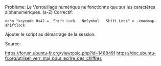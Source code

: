 Problème: Le Verrouillage numérique ne fonctionne que sur les caractères alphanumériques. (a-Z)
Correctif:
```
echo "keycode 0x42 =  Shift_Lock   NoSymbol   Shift_Lock" > .xmodmap-shiftlock
``` 
Ajouter le script au démarrage de la session.


Source: 

https://forum.ubuntu-fr.org/viewtopic.php?id=1468491
https://doc.ubuntu-fr.org/utiliser_verr_maj_pour_ecrire_des_chiffres
